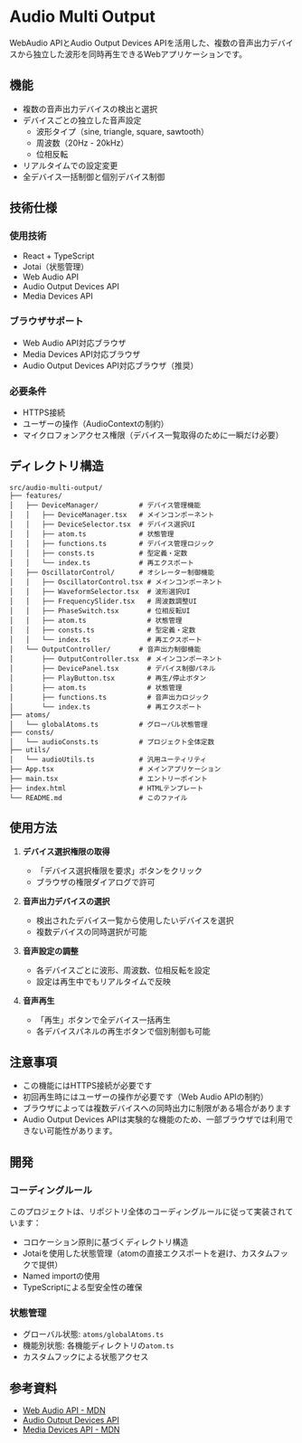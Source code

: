 # Audio Multi Output

WebAudio APIとAudio Output Devices APIを活用した、複数の音声出力デバイスから独立した波形を同時再生できるWebアプリケーションです。

## 機能

- 複数の音声出力デバイスの検出と選択
- デバイスごとの独立した音声設定
  - 波形タイプ（sine, triangle, square, sawtooth）
  - 周波数（20Hz - 20kHz）
  - 位相反転
- リアルタイムでの設定変更
- 全デバイス一括制御と個別デバイス制御

## 技術仕様

### 使用技術

- React + TypeScript
- Jotai（状態管理）
- Web Audio API
- Audio Output Devices API
- Media Devices API

### ブラウザサポート

- Web Audio API対応ブラウザ
- Media Devices API対応ブラウザ
- Audio Output Devices API対応ブラウザ（推奨）

### 必要条件

- HTTPS接続
- ユーザーの操作（AudioContextの制約）
- マイクロフォンアクセス権限（デバイス一覧取得のために一瞬だけ必要）

## ディレクトリ構造

```plaintext
src/audio-multi-output/
├── features/
│   ├── DeviceManager/          # デバイス管理機能
│   │   ├── DeviceManager.tsx   # メインコンポーネント
│   │   ├── DeviceSelector.tsx  # デバイス選択UI
│   │   ├── atom.ts             # 状態管理
│   │   ├── functions.ts        # デバイス管理ロジック
│   │   ├── consts.ts           # 型定義・定数
│   │   └── index.ts            # 再エクスポート
│   ├── OscillatorControl/      # オシレーター制御機能
│   │   ├── OscillatorControl.tsx # メインコンポーネント
│   │   ├── WaveformSelector.tsx  # 波形選択UI
│   │   ├── FrequencySlider.tsx   # 周波数調整UI
│   │   ├── PhaseSwitch.tsx       # 位相反転UI
│   │   ├── atom.ts               # 状態管理
│   │   ├── consts.ts             # 型定義・定数
│   │   └── index.ts              # 再エクスポート
│   └── OutputController/       # 音声出力制御機能
│       ├── OutputController.tsx  # メインコンポーネント
│       ├── DevicePanel.tsx       # デバイス制御パネル
│       ├── PlayButton.tsx        # 再生/停止ボタン
│       ├── atom.ts               # 状態管理
│       ├── functions.ts          # 音声出力ロジック
│       └── index.ts              # 再エクスポート
├── atoms/
│   └── globalAtoms.ts          # グローバル状態管理
├── consts/
│   └── audioConsts.ts          # プロジェクト全体定数
├── utils/
│   └── audioUtils.ts           # 汎用ユーティリティ
├── App.tsx                     # メインアプリケーション
├── main.tsx                    # エントリーポイント
├── index.html                  # HTMLテンプレート
└── README.md                   # このファイル
```

## 使用方法

1. **デバイス選択権限の取得**

   - 「デバイス選択権限を要求」ボタンをクリック
   - ブラウザの権限ダイアログで許可

2. **音声出力デバイスの選択**

   - 検出されたデバイス一覧から使用したいデバイスを選択
   - 複数デバイスの同時選択が可能

3. **音声設定の調整**

   - 各デバイスごとに波形、周波数、位相反転を設定
   - 設定は再生中でもリアルタイムで反映

4. **音声再生**
   - 「再生」ボタンで全デバイス一括再生
   - 各デバイスパネルの再生ボタンで個別制御も可能

## 注意事項

- この機能にはHTTPS接続が必要です
- 初回再生時にはユーザーの操作が必要です（Web Audio APIの制約）
- ブラウザによっては複数デバイスへの同時出力に制限がある場合があります
- Audio Output Devices APIは実験的な機能のため、一部ブラウザでは利用できない可能性があります。

## 開発

### コーディングルール

このプロジェクトは、リポジトリ全体のコーディングルールに従って実装されています：

- コロケーション原則に基づくディレクトリ構造
- Jotaiを使用した状態管理（atomの直接エクスポートを避け、カスタムフックで提供）
- Named importの使用
- TypeScriptによる型安全性の確保

### 状態管理

- グローバル状態: `atoms/globalAtoms.ts`
- 機能別状態: 各機能ディレクトリの`atom.ts`
- カスタムフックによる状態アクセス

## 参考資料

- [Web Audio API - MDN](https://developer.mozilla.org/ja/docs/Web/API/Web_Audio_API)
- [Audio Output Devices API](https://developer.mozilla.org/ja/docs/Web/API/Audio_Output_Devices_API)
- [Media Devices API - MDN](https://developer.mozilla.org/ja/docs/Web/API/MediaDevices)
